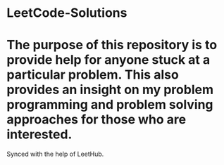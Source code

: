 # LeetCode-Solutions
# The purpose of this repository is to provide help for anyone stuck at a particular problem. This also provides an insight on my problem programming and problem solving approaches for those who are interested. 
Synced with the help of LeetHub.
